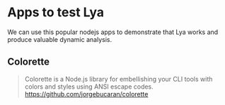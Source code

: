# Apps to test Lya

We can use this popular nodejs apps to demonstrate that Lya works and produce valuable dynamic analysis.

## Colorette

> Colorette is a Node.js library for embellishing your CLI tools with colors and styles using ANSI escape codes.
https://github.com/jorgebucaran/colorette

